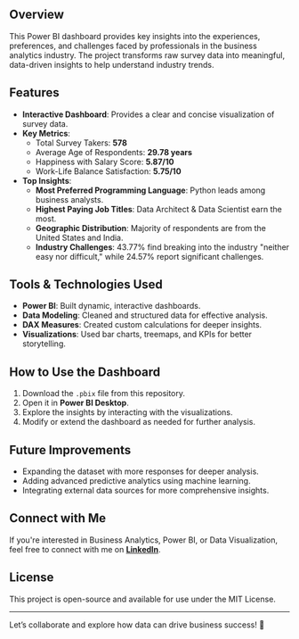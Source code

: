 ## Overview
This Power BI dashboard provides key insights into the experiences, preferences, and challenges faced by professionals in the business analytics industry. The project transforms raw survey data into meaningful, data-driven insights to help understand industry trends.

## Features
- **Interactive Dashboard**: Provides a clear and concise visualization of survey data.
- **Key Metrics**:
  - Total Survey Takers: **578**
  - Average Age of Respondents: **29.78 years**
  - Happiness with Salary Score: **5.87/10**
  - Work-Life Balance Satisfaction: **5.75/10**
- **Top Insights**:
  - **Most Preferred Programming Language**: Python leads among business analysts.
  - **Highest Paying Job Titles**: Data Architect & Data Scientist earn the most.
  - **Geographic Distribution**: Majority of respondents are from the United States and India.
  - **Industry Challenges**: 43.77% find breaking into the industry "neither easy nor difficult," while 24.57% report significant challenges.

## Tools & Technologies Used
- **Power BI**: Built dynamic, interactive dashboards.
- **Data Modeling**: Cleaned and structured data for effective analysis.
- **DAX Measures**: Created custom calculations for deeper insights.
- **Visualizations**: Used bar charts, treemaps, and KPIs for better storytelling.

## How to Use the Dashboard
1. Download the `.pbix` file from this repository.
2. Open it in **Power BI Desktop**.
3. Explore the insights by interacting with the visualizations.
4. Modify or extend the dashboard as needed for further analysis.

## Future Improvements
- Expanding the dataset with more responses for deeper analysis.
- Adding advanced predictive analytics using machine learning.
- Integrating external data sources for more comprehensive insights.

## Connect with Me
If you're interested in Business Analytics, Power BI, or Data Visualization, feel free to connect with me on **[LinkedIn](https://www.linkedin.com/in/suhas-j-a6206222a/)**.

## License
This project is open-source and available for use under the MIT License.

---

Let’s collaborate and explore how data can drive business success! 🚀

